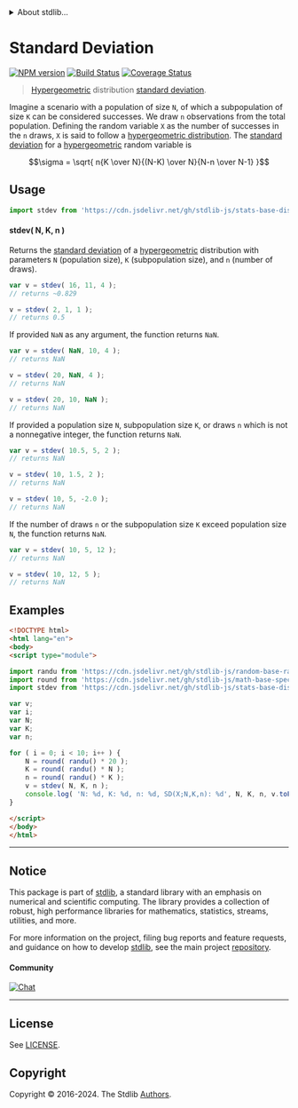 <!--

@license Apache-2.0

Copyright (c) 2018 The Stdlib Authors.

Licensed under the Apache License, Version 2.0 (the "License");
you may not use this file except in compliance with the License.
You may obtain a copy of the License at

   http://www.apache.org/licenses/LICENSE-2.0

Unless required by applicable law or agreed to in writing, software
distributed under the License is distributed on an "AS IS" BASIS,
WITHOUT WARRANTIES OR CONDITIONS OF ANY KIND, either express or implied.
See the License for the specific language governing permissions and
limitations under the License.

-->


<details>
  <summary>
    About stdlib...
  </summary>
  <p>We believe in a future in which the web is a preferred environment for numerical computation. To help realize this future, we've built stdlib. stdlib is a standard library, with an emphasis on numerical and scientific computation, written in JavaScript (and C) for execution in browsers and in Node.js.</p>
  <p>The library is fully decomposable, being architected in such a way that you can swap out and mix and match APIs and functionality to cater to your exact preferences and use cases.</p>
  <p>When you use stdlib, you can be absolutely certain that you are using the most thorough, rigorous, well-written, studied, documented, tested, measured, and high-quality code out there.</p>
  <p>To join us in bringing numerical computing to the web, get started by checking us out on <a href="https://github.com/stdlib-js/stdlib">GitHub</a>, and please consider <a href="https://opencollective.com/stdlib">financially supporting stdlib</a>. We greatly appreciate your continued support!</p>
</details>

# Standard Deviation

[![NPM version][npm-image]][npm-url] [![Build Status][test-image]][test-url] [![Coverage Status][coverage-image]][coverage-url] <!-- [![dependencies][dependencies-image]][dependencies-url] -->

> [Hypergeometric][hypergeometric-distribution] distribution [standard deviation][standard-deviation].

<!-- Section to include introductory text. Make sure to keep an empty line after the intro `section` element and another before the `/section` close. -->

<section class="intro">

Imagine a scenario with a population of size `N`, of which a subpopulation of size `K` can be considered successes. We draw `n` observations from the total population. Defining the random variable `X` as the number of successes in the `n` draws, `X` is said to follow a [hypergeometric distribution][hypergeometric-distribution]. The [standard deviation][standard-deviation] for a [hypergeometric][hypergeometric-distribution] random variable is

<!-- <equation class="equation" label="eq:hypergeometric_stdev" align="center" raw="\sigma = \sqrt{ n{K \over N}{(N-K) \over N}{N-n \over N-1} }" alt="Standard deviation for a hypergeometric distribution."> -->

```math
\sigma = \sqrt{ n{K \over N}{(N-K) \over N}{N-n \over N-1} }
```

<!-- <div class="equation" align="center" data-raw-text="\sigma = \sqrt{ n{K \over N}{(N-K) \over N}{N-n \over N-1} }" data-equation="eq:hypergeometric_stdev">
    <img src="https://cdn.jsdelivr.net/gh/stdlib-js/stdlib@51534079fef45e990850102147e8945fb023d1d0/lib/node_modules/@stdlib/stats/base/dists/hypergeometric/stdev/docs/img/equation_hypergeometric_stdev.svg" alt="Standard deviation for a hypergeometric distribution.">
    <br>
</div> -->

<!-- </equation> -->

</section>

<!-- /.intro -->

<!-- Package usage documentation. -->



<section class="usage">

## Usage

```javascript
import stdev from 'https://cdn.jsdelivr.net/gh/stdlib-js/stats-base-dists-hypergeometric-stdev@v0.2.2-esm/index.mjs';
```

#### stdev( N, K, n )

Returns the [standard deviation][standard-deviation] of a [hypergeometric][hypergeometric-distribution] distribution with parameters `N` (population size), `K` (subpopulation size), and `n` (number of draws).

```javascript
var v = stdev( 16, 11, 4 );
// returns ~0.829

v = stdev( 2, 1, 1 );
// returns 0.5
```

If provided `NaN` as any argument, the function returns `NaN`.

```javascript
var v = stdev( NaN, 10, 4 );
// returns NaN

v = stdev( 20, NaN, 4 );
// returns NaN

v = stdev( 20, 10, NaN );
// returns NaN
```

If provided a population size `N`, subpopulation size `K`, or draws `n` which is not a nonnegative integer, the function returns `NaN`.

```javascript
var v = stdev( 10.5, 5, 2 );
// returns NaN

v = stdev( 10, 1.5, 2 );
// returns NaN

v = stdev( 10, 5, -2.0 );
// returns NaN
```

If the number of draws `n` or the subpopulation size `K` exceed population size `N`, the function returns `NaN`.

```javascript
var v = stdev( 10, 5, 12 );
// returns NaN

v = stdev( 10, 12, 5 );
// returns NaN
```

</section>

<!-- /.usage -->

<!-- Package usage notes. Make sure to keep an empty line after the `section` element and another before the `/section` close. -->

<section class="notes">

</section>

<!-- /.notes -->

<!-- Package usage examples. -->

<section class="examples">

## Examples

<!-- eslint no-undef: "error" -->

```html
<!DOCTYPE html>
<html lang="en">
<body>
<script type="module">

import randu from 'https://cdn.jsdelivr.net/gh/stdlib-js/random-base-randu@esm/index.mjs';
import round from 'https://cdn.jsdelivr.net/gh/stdlib-js/math-base-special-round@esm/index.mjs';
import stdev from 'https://cdn.jsdelivr.net/gh/stdlib-js/stats-base-dists-hypergeometric-stdev@v0.2.2-esm/index.mjs';

var v;
var i;
var N;
var K;
var n;

for ( i = 0; i < 10; i++ ) {
    N = round( randu() * 20 );
    K = round( randu() * N );
    n = round( randu() * K );
    v = stdev( N, K, n );
    console.log( 'N: %d, K: %d, n: %d, SD(X;N,K,n): %d', N, K, n, v.toFixed( 4 ) );
}

</script>
</body>
</html>
```

</section>

<!-- /.examples -->

<!-- Section to include cited references. If references are included, add a horizontal rule *before* the section. Make sure to keep an empty line after the `section` element and another before the `/section` close. -->

<section class="references">

</section>

<!-- /.references -->

<!-- Section for related `stdlib` packages. Do not manually edit this section, as it is automatically populated. -->

<section class="related">

</section>

<!-- /.related -->

<!-- Section for all links. Make sure to keep an empty line after the `section` element and another before the `/section` close. -->


<section class="main-repo" >

* * *

## Notice

This package is part of [stdlib][stdlib], a standard library with an emphasis on numerical and scientific computing. The library provides a collection of robust, high performance libraries for mathematics, statistics, streams, utilities, and more.

For more information on the project, filing bug reports and feature requests, and guidance on how to develop [stdlib][stdlib], see the main project [repository][stdlib].

#### Community

[![Chat][chat-image]][chat-url]

---

## License

See [LICENSE][stdlib-license].


## Copyright

Copyright &copy; 2016-2024. The Stdlib [Authors][stdlib-authors].

</section>

<!-- /.stdlib -->

<!-- Section for all links. Make sure to keep an empty line after the `section` element and another before the `/section` close. -->

<section class="links">

[npm-image]: http://img.shields.io/npm/v/@stdlib/stats-base-dists-hypergeometric-stdev.svg
[npm-url]: https://npmjs.org/package/@stdlib/stats-base-dists-hypergeometric-stdev

[test-image]: https://github.com/stdlib-js/stats-base-dists-hypergeometric-stdev/actions/workflows/test.yml/badge.svg?branch=v0.2.2
[test-url]: https://github.com/stdlib-js/stats-base-dists-hypergeometric-stdev/actions/workflows/test.yml?query=branch:v0.2.2

[coverage-image]: https://img.shields.io/codecov/c/github/stdlib-js/stats-base-dists-hypergeometric-stdev/main.svg
[coverage-url]: https://codecov.io/github/stdlib-js/stats-base-dists-hypergeometric-stdev?branch=main

<!--

[dependencies-image]: https://img.shields.io/david/stdlib-js/stats-base-dists-hypergeometric-stdev.svg
[dependencies-url]: https://david-dm.org/stdlib-js/stats-base-dists-hypergeometric-stdev/main

-->

[chat-image]: https://img.shields.io/gitter/room/stdlib-js/stdlib.svg
[chat-url]: https://app.gitter.im/#/room/#stdlib-js_stdlib:gitter.im

[stdlib]: https://github.com/stdlib-js/stdlib

[stdlib-authors]: https://github.com/stdlib-js/stdlib/graphs/contributors

[umd]: https://github.com/umdjs/umd
[es-module]: https://developer.mozilla.org/en-US/docs/Web/JavaScript/Guide/Modules

[deno-url]: https://github.com/stdlib-js/stats-base-dists-hypergeometric-stdev/tree/deno
[deno-readme]: https://github.com/stdlib-js/stats-base-dists-hypergeometric-stdev/blob/deno/README.md
[umd-url]: https://github.com/stdlib-js/stats-base-dists-hypergeometric-stdev/tree/umd
[umd-readme]: https://github.com/stdlib-js/stats-base-dists-hypergeometric-stdev/blob/umd/README.md
[esm-url]: https://github.com/stdlib-js/stats-base-dists-hypergeometric-stdev/tree/esm
[esm-readme]: https://github.com/stdlib-js/stats-base-dists-hypergeometric-stdev/blob/esm/README.md
[branches-url]: https://github.com/stdlib-js/stats-base-dists-hypergeometric-stdev/blob/main/branches.md

[stdlib-license]: https://raw.githubusercontent.com/stdlib-js/stats-base-dists-hypergeometric-stdev/main/LICENSE

[hypergeometric-distribution]: https://en.wikipedia.org/wiki/Hypergeometric_distribution

[standard-deviation]: https://en.wikipedia.org/wiki/Standard_deviation

</section>

<!-- /.links -->
